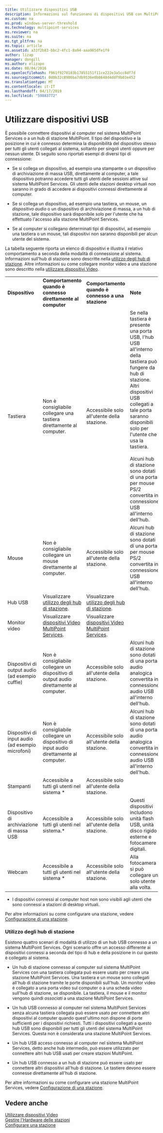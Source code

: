 ```yaml
---
title: Utilizzare dispositivi USB
description: Informazioni sul funzionano di dispositivi USB con MultiPoint Services
ms.custom: na
ms.prod: windows-server-threshold
ms.technology: multipoint-services
ms.reviewer: na
ms.suite: na
ms.tgt_pltfrm: na
ms.topic: article
ms.assetid: a33f2b83-bbc2-4fc1-8a94-aaa985dfe1f9
author: lizap
manager: dongill
ms.author: elizapo
ms.date: 08/04/2016
ms.openlocfilehash: f961f9270183b17855151f11ce222e3a5cc8df7d
ms.sourcegitcommit: 0d0b32c8986ba7db9536e0b8648d4ddf9b03e452
ms.translationtype: MT
ms.contentlocale: it-IT
ms.lasthandoff: 04/17/2019
ms.locfileid: "59883772"
---
```

# <a name="work-with-usb-devices"></a>Utilizzare dispositivi USB
È possibile connettere dispositivi al computer nel sistema MultiPoint Services o a un hub di stazione MultiPoint. Il tipo del dispositivo e la posizione in cui è connesso determina la disponibilità del dispositivo stesso per tutti gli utenti collegati al sistema, soltanto per singoli utenti oppure per nessun utente. Di seguito sono riportati esempi di diversi tipi di connessione:  
  
-   Se si collega un dispositivo, ad esempio una stampante o un dispositivo di archiviazione di massa USB, direttamente al computer, a tale dispositivo potranno accedere tutti gli utenti delle sessioni attive sul sistema MultiPoint Services. Gli utenti delle stazioni desktop virtuali non saranno in grado di accedere ai dispositivi connessi direttamente al computer.  
  
-   Se si collega un dispositivo, ad esempio una tastiera, un mouse, un *dispositivo audio* o un dispositivo di archiviazione di massa, a un hub di stazione, tale dispositivo sarà disponibile solo per l'utente che ha effettuato l'accesso alla stazione MultiPoint Services.  
  
-   Se al computer si collegano determinati tipi di dispositivi, ad esempio una tastiera o un mouse, tali dispositivi non saranno disponibili per alcun utente del sistema.  
  
La tabella seguente riporta un elenco di dispositivi e illustra il relativo comportamento a seconda della modalità di connessione al sistema. Informazioni sull'hub di stazione sono descritte nella [utilizzo degli hub di stazione](#working-with-station-hubs). Altre informazioni su come collegare monitor video a una stazione sono descritto nella [utilizzare dispositivi Video](Work-with-Video-Devices.md).  
  
|||||  
|-|-|-|-|  
|**Dispositivo**|**Comportamento quando è connesso direttamente al computer**|**Comportamento quando è connesso a una stazione**|**Note**|  
|Tastiera|Non è consigliabile collegare una tastiera direttamente al computer.|Accessibile solo all'utente della stazione.|Se nella tastiera è presente una porta USB, l'hub USB all'interno della tastiera può fungere da hub di stazione. Altri dispositivi USB collegati a tale porta saranno disponibili solo per l'utente che usa la tastiera.<br /><br />Alcuni hub di stazione sono dotati di una porta per mouse PS\/2 convertita in connessione USB all'interno dell'hub.|  
|Mouse|Non è consigliabile collegare un mouse direttamente al computer.|Accessibile solo all'utente della stazione.|Alcuni hub di stazione sono dotati di una porta per mouse PS\/2 convertita in connessione USB all'interno dell'hub.|  
|Hub USB|Visualizzare [utilizzo degli hub di stazione](#working-with-station-hubs).|Visualizzare [utilizzo degli hub di stazione](#working-with-station-hubs).||  
|Monitor video|Visualizzare [dispositivi Video MultiPoint Services](work-with-video-devices.md).|Visualizzare [dispositivi Video MultiPoint Services](work-with-video-devices.md).||  
|Dispositivi di output audio (ad esempio cuffie)|Non è consigliabile collegare un dispositivo di output audio direttamente al computer.|Accessibile solo all'utente della stazione.|Alcuni hub di stazione sono dotati di una porta audio analogica convertita in connessione audio USB all'interno dell'hub.|  
|Dispositivi di input audio (ad esempio microfoni)|Non è consigliabile collegare un dispositivo di input audio direttamente al computer.|Accessibile solo all'utente della stazione.|Alcuni hub di stazione sono dotati di una porta audio analogica convertita in connessione audio USB all'interno dell'hub.|  
|Stampanti|Accessibile a tutti gli utenti nel sistema *|Accessibile solo all'utente della stazione.||  
|Dispositivo di archiviazione di massa USB|Accessibile a tutti gli utenti nel sistema.\*|Accessibile solo all'utente della stazione.|Questi dispositivi includono unità flash USB, unità disco rigido esterne e fotocamere digitali.|  
|Webcam|Accessibile a tutti gli utenti nel sistema *|Accessibile solo all'utente della stazione.|Alla fotocamera si può collegare un solo utente alla volta.|  
  
* I dispositivi connessi al computer host non sono visibili agli utenti che sono connessi a stazioni di desktop virtuali.  
  
Per altre informazioni su come configurare una stazione, vedere [Configurazione di una stazione](Set-Up-a-Station.md).  
  
### <a name="working-with-station-hubs"></a>Utilizzo degli hub di stazione  
Esistono quattro scenari di modalità di utilizzo di un hub USB connesso a un sistema MultiPoint Services. Ogni scenario offre un accesso differente ai dispositivi connessi a seconda del tipo di hub e della posizione in cui questo è collegato al sistema.  
  
-   Un hub di stazione connesso al computer sul sistema MultiPoint Services con una tastiera collegata può essere usato per creare una stazione MultiPoint Services. Una tastiera e un mouse sono collegati all'hub di stazione tramite le porte disponibili sull'hub. Un monitor video è collegato a una porta video sul computer o a una scheda video sull'hub di stazione, se disponibile. La tastiera, il mouse e il monitor vengono quindi *associati* a una stazione MultiPoint Services.  
  
-   Un hub USB connesso al computer nel sistema MultiPoint Services senza alcuna tastiera collegata può essere usato per connettere altri dispositivi al computer quando quest'ultimo non dispone di porte sufficienti per i dispositivi richiesti. Tutti i dispositivi collegati a questo hub USB sono disponibili per tutti gli utenti del sistema MultiPoint Services. Questa non è considerata una stazione MultiPoint Services.  
  
-   Un hub USB acceso connesso al computer nel sistema MultiPoint Services, detto anche hub intermedio, può essere utilizzato per connettere altri hub USB usati per creare stazioni MultiPoint.  
  
-   Un hub USB connesso a un hub di stazione può essere usato per connettere altri dispositivi all'hub di stazione. Le tastiere devono essere connesse direttamente all'hub di stazione.  
  
Per altre informazioni su come configurare una stazione MultiPoint Services, vedere [Configurazione di una stazione](Set-Up-a-Station.md).  
  
## <a name="see-also"></a>Vedere anche  
[Utilizzare dispositivi Video](Work-with-Video-Devices.md)  
[Gestire l'Hardware delle stazioni](Manage-Station-Hardware.md)  
[Configurare una stazione](Set-Up-a-Station.md)